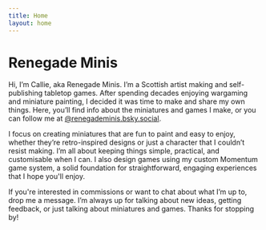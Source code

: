 ```yaml
---
title: Home
layout: home
---
```


# Renegade Minis

Hi, I’m Callie, aka Renegade Minis. I’m a Scottish artist making and self-publishing tabletop games. After spending decades enjoying wargaming and miniature painting, I decided it was time to make and share my own things. Here, you’ll find info about the miniatures and games I make, or you can follow me at [@renegademinis.bsky.social](https://bsky.app/profile/renegademinis.bsky.social).

I focus on creating miniatures that are fun to paint and easy to enjoy, whether they’re retro-inspired designs or just a character that I couldn’t resist making. I’m all about keeping things simple, practical, and customisable when I can. I also design games using my custom Momentum game system, a solid foundation for straightforward, engaging experiences that I hope you'll enjoy.

If you're interested in commissions or want to chat about what I’m up to, drop me a message. I’m always up for talking about new ideas, getting feedback, or just talking about miniatures and games. Thanks for stopping by!